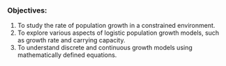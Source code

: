### Objectives:
 
1. To study the rate of population growth in a constrained environment. 
2. To explore various aspects of logistic population growth models, such as growth rate and carrying capacity. 
3. To understand discrete and continuous growth models using mathematically defined equations. 

